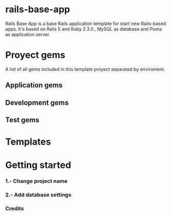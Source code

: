 # rails-base-app
Rails Base App is a base Rails application template for start new Rails-based apps. It's based on Rails 5 and Ruby 2.3.0., MySQL as database and Puma as application server.

<h1>Proyect gems</h1>
<p>A list of all gems included in this template proyect separated by enviroment.</p>

<h2>Application gems</h2>

<h2>Development gems</h2>

<h2>Test gems</h2>


<h1>Templates</h1>


<h1>Getting started</h1>
<h3>1.- Change project name</h3>

<h3>2.- Add database settings</h3>


<h3>Credits</h3>
